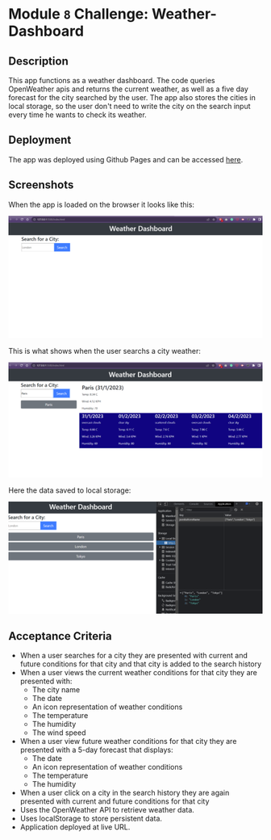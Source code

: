 # Module `8` Challenge: Weather-Dashboard

## Description

This app functions as a weather dashboard. The code queries OpenWeather apis and returns the current weather, as well as a five day forecast for the city searched by the user.
The app also stores the cities in local storage, so the user don't need to write the city on the search input every time he wants to check its weather.

## Deployment

The app was deployed using Github Pages and can be accessed [here](https://ortizlilian.github.io/weather-dashboard/).

## Screenshots

When the app is loaded on the browser it looks like this:

![Main Page](./assets/img/app.png)

This is what shows when the user searchs a city weather:

![Search](./assets/img/weather.png)

Here the data saved to local storage:

![Local Storage](./assets/img/localstorage.png)

## Acceptance Criteria

- When a user searches for a city they are presented with current and future conditions for that city and that city is added to the search history
- When a user views the current weather conditions for that city they are presented with:
    * The city name
    * The date
    * An icon representation of weather conditions
    * The temperature
    * The humidity
    * The wind speed
- When a user view future weather conditions for that city they are presented with a 5-day forecast that displays:
    * The date
    * An icon representation of weather conditions
    * The temperature
    * The humidity
- When a user click on a city in the search history they are again presented with current and future conditions for that city
- Uses the OpenWeather API to retrieve weather data.
- Uses localStorage to store persistent data.
- Application deployed at live URL.
